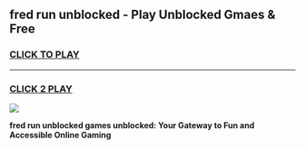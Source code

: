 
## fred run unblocked - Play Unblocked Gmaes & Free
<h3>
<a href="https://news.freeplayer.one?title=fred_run_unblocked&ref=16F">CLICK TO PLAY</a></h3>
<hr>

<h3>
<a href="https://news.freeplayer.one?title=fred_run_unblocked&ref=16F">CLICK 2 PLAY</a>
  
</h3>

<a href="https://news.freeplayer.one?title=fred_run_unblocked&ref=16F/"><img src="https://clearcache.store/games.png"></a>


**fred run unblocked games unblocked: Your Gateway to Fun and Accessible Online Gaming**
